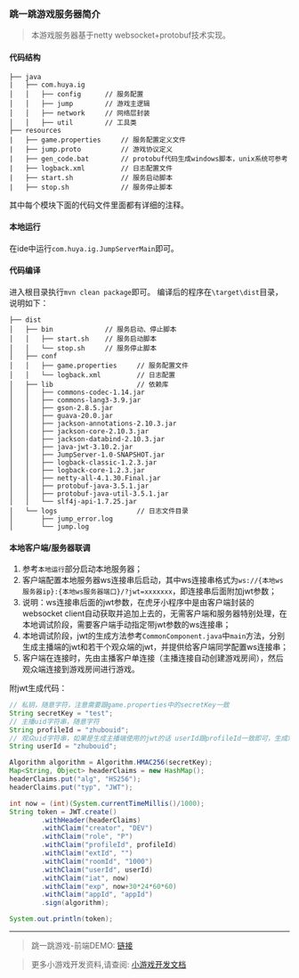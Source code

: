 ### 跳一跳游戏服务器简介

> 本游戏服务器基于netty websocket+protobuf技术实现。

#### 代码结构

```
├── java
|   ├── com.huya.ig
│   │   ├── config      // 服务配置
│   │   ├── jump        // 游戏主逻辑
│   │   ├── network     // 网络层封装
│   │   ├── util        // 工具类
├── resources
|   ├── game.properties     // 服务配置定义文件
|   ├── jump.proto          // 游戏协议定义
|   ├── gen_code.bat        // protobuf代码生成windows脚本，unix系统可参考
|   ├── logback.xml         // 日志配置文件
|   ├── start.sh            // 服务启动脚本
|   ├── stop.sh             // 服务停止脚本
```

其中每个模块下面的代码文件里面都有详细的注释。

#### 本地运行

在ide中运行`com.huya.ig.JumpServerMain`即可。

#### 代码编译

进入根目录执行`mvn clean package`即可。
编译后的程序在`\target\dist`目录，说明如下：

```
├── dist
│   ├── bin             // 服务启动、停止脚本
│   │   ├── start.sh    // 服务启动脚本                    
│   │   └── stop.sh     // 服务停止脚本
│   ├── conf        
│   │   ├── game.properties     // 服务配置文件
│   │   └── logback.xml         // 日志配置
│   ├── lib                     // 依赖库
│   │   ├── commons-codec-1.14.jar
│   │   ├── commons-lang3-3.9.jar
│   │   ├── gson-2.8.5.jar
│   │   ├── guava-20.0.jar
│   │   ├── jackson-annotations-2.10.3.jar
│   │   ├── jackson-core-2.10.3.jar
│   │   ├── jackson-databind-2.10.3.jar
│   │   ├── java-jwt-3.10.2.jar
│   │   ├── JumpServer-1.0-SNAPSHOT.jar
│   │   ├── logback-classic-1.2.3.jar
│   │   ├── logback-core-1.2.3.jar
│   │   ├── netty-all-4.1.30.Final.jar
│   │   ├── protobuf-java-3.5.1.jar
│   │   ├── protobuf-java-util-3.5.1.jar
│   │   └── slf4j-api-1.7.25.jar
│   └── logs                    // 日志文件目录
│       ├── jump_error.log
│       └── jump.log
```

#### 本地客户端/服务器联调

1. 参考`本地运行`部分启动本地服务器；
2. 客户端配置本地服务器ws连接串后启动，其中ws连接串格式为`ws://{本地ws服务器ip}:{本地ws服务器端口}/?jwt=xxxxxxx`，即连接串后面附加jwt参数；
3. 说明：ws连接串后面的jwt参数，在虎牙小程序中是由客户端封装的websocket client自动获取并追加上去的，无需客户端和服务器特别处理，在本地调试阶段，需要客户端手动指定带jwt参数的ws连接串；
4. 本地调试阶段，jwt的生成方法参考`CommonComponent.java`中`main`方法，分别生成主播端的jwt和若干个观众端的jwt，并提供给客户端同学配置ws连接串；
5. 客户端在连接时，先由主播客户单连接（主播连接自动创建游戏房间），然后观众端连接到游戏房间进行游戏。


附jwt生成代码：

```java
// 私钥，随意字符，注意需要跟game.properties中的secretKey一致
String secretKey = "test";
// 主播uid字符串，随意字符
String profileId = "zhubouid";
// 观众uid字符串，如果是生成主播端使用的jwt的话 userId跟profileId一致即可，生成观众使用的jwt则随意不同的字符串即可
String userId = "zhubouid";

Algorithm algorithm = Algorithm.HMAC256(secretKey);
Map<String, Object> headerClaims = new HashMap();
headerClaims.put("alg", "HS256");
headerClaims.put("typ", "JWT");

int now = (int)(System.currentTimeMillis()/1000);
String token = JWT.create()
        .withHeader(headerClaims)
        .withClaim("creator", "DEV")
        .withClaim("role", "P")
        .withClaim("profileId", profileId)
        .withClaim("extId", "")
        .withClaim("roomId", "1000")
        .withClaim("userId", userId)
        .withClaim("iat", now)
        .withClaim("exp", now+30*24*60*60)
        .withClaim("appId", "appId")
        .sign(algorithm);

System.out.println(token);
```

---
> 跳一跳游戏-前端DEMO: [链接](https://github.com/huya-ext/miniapp/tree/master/examples/game-jump-client-demo)

> 更多小游戏开发资料,请查阅: [小游戏开发文档](https://github.com/huya-ext/miniapp/blob/master/doc/game.md)